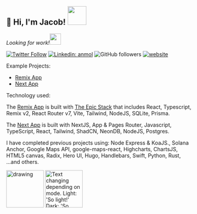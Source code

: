 <h2>👋 Hi,  I'm Jacob! <img src="https://media.giphy.com/media/12oufCB0MyZ1Go/giphy.gif" width="50"></h2>
<p><em>Looking for work!<img src="https://media.giphy.com/media/WUlplcMpOCEmTGBtBW/giphy.gif" width="30"> 
</em></p>

[![Twitter Follow](https://img.shields.io/twitter/follow/leslamport?label=Follow)](https://twitter.com/intent/follow?screen_name=leslamport)
[![Linkedin: anmol](https://img.shields.io/badge/-jacob-blue?style=flat-square&logo=Linkedin&logoColor=white&link=https://www.linkedin.com/in/jacob-silverman-0a1022242/)](https://www.linkedin.com/in/jacob-silverman-0a1022242/)
![GitHub followers](https://img.shields.io/github/followers/bespy?label=Follow&style=social)
[![website](https://img.shields.io/badge/Website-46a2f1.svg?&style=flat-square&logo=Google-Chrome&logoColor=white&link=https://slvr.mn/)](https://slvr.mn/)

Example Projects:

- [Remix App](https://github.com/bespy/remix-app)
- [Next App](https://github.com/bespy/next-app)

Technology used:

The [Remix App](https://github.com/bespy/remix-app) is built with [The Epic Stack](https://www.epicweb.dev/epic-stack) that includes React, Typescript, Remix v2, React Router v7, Vite, Tailwind, NodeJS, SQLite, Prisma.

The [Next App](https://github.com/bespy/next-app) is built with NextJS, App & Pages Router, Javascript, TypeScript, React, Tailwind, ShadCN, NeonDB, NodeJS, Postgres.

I have completed previous projects using: Node Express & KoaJS., Solana Anchor, Google Maps API, google-maps-react, Highcharts, ChartsJS, HTML5 canvas, Radix, Hero UI, Hugo, Handlebars, Swift, Python, Rust, ...and others.

<div class="grid cards grid-col" markdown>

<img src="https://github.com/xandemon/developer-icons/blob/main/icons/reactjs.svg" alt="drawing" width="100"/>
     <picture>
    <source media="(prefers-color-scheme: dark)" srcset="https://github.com/xandemon/developer-icons/blob/main/icons/remix-light.svg">
    <img alt="Text changing depending on mode. Light: 'So light!' Dark: 'So dark!'" src="https://github.com/xandemon/developer-icons/blob/main/icons/remix-dark.svg" width="100">
  </picture>

  </div>
